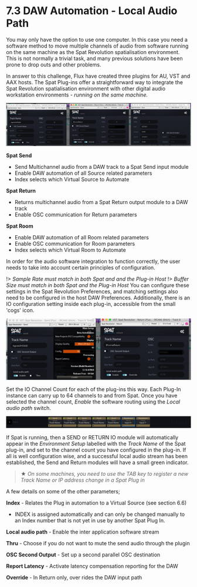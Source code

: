 # 7.3 DAW Automation - Local Audio Path

You may only have the option to use one computer. In this case you need a software method to move multiple channels of audio from software running on the
same machine as the Spat Revolution spatialisation environment. This is not normally a trivial task, and many previous solutions have been prone to drop outs and
other problems.

In answer to this challenge, Flux have created three plugins for AU, VST and AAX
hosts. The Spat Plug-ins offer a straightforward way to integrate the Spat Revolution
spatialisation environment with other digital audio workstation environments - _running on the same machine._

![](../../include/SpatRevolution_UserGuide_-132.jpg)

**Spat Send**

- Send Multichannel audio from a DAW track to a Spat Send input module
- Enable DAW automation of all Source related parameters
- Index selects which Virtual Source to Automate

**Spat Return**

- Returns multichannel audio from a Spat Return output module to a DAW
    track
- Enable OSC communication for Return parameters


**Spat Room**

- Enable DAW automation of all Room related parameters
- Enable OSC communication for Room parameters
- Index selects which Virtual Room to Automate

In order for the audio software integration to function correctly, the user needs to
take into account certain principles of configuration.

!> _Sample Rate must match in both Spat and and the Plug-in Host_
!> _Buffer Size must match in both Spat and the Plug-in Host_
You can configure these settings in the Spat Revolution Preferences, and matching settings also need to be configured in the host DAW Preferences. Additionally,
there is an IO configuration setting inside each plug-in, accessible from the small
'cogs' icon.

![](../../include/SpatRevolution_UserGuide_-134.jpg)

Set the IO Channel Count for each of the plug-ins this way. Each Plug-In instance
can carry up to 64 channels to and from Spat. Once you have selected the channel
count, _Enable_ the software routing using the _Local audio path_ switch.

![](../../include/SpatRevolution_UserGuide_-136.jpg)

If Spat is running, then a SEND or RETURN IO module will automatically appear in
the _Environment Setup_ labelled with the _Track Name_ of the Spat plug-in, and set to
the channel count you have configured in the plug-in. If all is well configuration
wise, and a successful local audio stream has been established, the Send and Return modules will have a small green indicator.

> ★ _On some machines, you need to use the TAB key to register a new Track
Name or IP address change in a Spat Plug in_


A few details on some of the other parameters;

**Index** - Relates the Plug in automation to a Virtual Source (see section 6.6)
- INDEX is assigned automatically and can only be changed manually to an Index number that is not yet in use by another Spat Plug In.

**Local audio path** - Enable the inter application software stream

**Thru** - Choose if you do not want to mute the send audio through the plugin

**OSC Second Output** - Set up a second parallel OSC destination

**Report Latency** - Activate latency compensation reporting for the DAW

**Override** - In Return only, over rides the DAW input path

